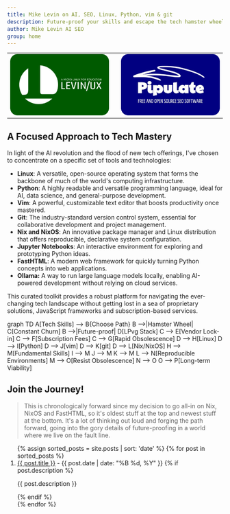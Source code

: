 ```yaml
---
title: Mike Levin on AI, SEO, Linux, Python, vim & git
description: Future-proof your skills and escape the tech hamster wheel with Linux, Python, vim & git (LPvg) including NixOS, Jupyter, FastHTML and an AI stack to resist obsolescence.
author: Mike Levin AI SEO
group: home
---
```


<table class="logos">
<tr>
<td class="hplg"><img src="/assets/logo/Levinux.PNG" border=0 /></td>
<td> </td>
<td class="hplg"><img src="/assets/logo/Pipulate.PNG" border=0 /></td>
</tr>
<tr>

<!--
<td class="hptd"><b><a href="/levinux/">A Micro Linux For Your
Education</a></b><br />Dispel the fear of Linux command-line with Levinux, the
Gom Jabbar of Linux. 20 MB and no install!</td>

<td style="background: black;">&nbsp;</td>

<td class="hptd"><b><a href="/pipulate/">Pipulate Free & Open Source
SEO</a></b><br />Follow along as I re-implement my SEO software for the new AI
reality, including LLM-assisted crawls.</td>
-->

</tr>
</table>

## A Focused Approach to Tech Mastery

In light of the AI revolution and the flood of new tech offerings, I've chosen to concentrate on a specific set of tools and technologies:

- **Linux**: A versatile, open-source operating system that forms the backbone of much of the world's computing infrastructure.
- **Python**: A highly readable and versatile programming language, ideal for AI, data science, and general-purpose development.
- **Vim**: A powerful, customizable text editor that boosts productivity once mastered.
- **Git**: The industry-standard version control system, essential for collaborative development and project management.
- **Nix and NixOS**: An innovative package manager and Linux distribution that offers reproducible, declarative system configuration.
- **Jupyter Notebooks**: An interactive environment for exploring and prototyping Python ideas.
- **FastHTML**: A modern web framework for quickly turning Python concepts into web applications.
- **Ollama:** A way to run large language models locally, enabling AI-powered development without relying on cloud services.

This curated toolkit provides a robust platform for navigating the ever-changing
tech landscape without getting lost in a sea of proprietary solutions,
JavaScript frameworks and subscription-based services.

<div class="mermaid">
graph TD
    A[Tech Skills] --> B{Choose Path}
    B -->|Hamster Wheel| C[Constant Churn]
    B -->|Future-proof| D[LPvg Stack]
    C --> E[Vendor Lock-in]
    C --> F[Subscription Fees]
    C --> G[Rapid Obsolescence]
    D --> H[Linux]
    D --> I[Python]
    D --> J[vim]
    D --> K[git]
    D --> L[Nix/NixOS]
    H --> M[Fundamental Skills]
    I --> M
    J --> M
    K --> M
    L --> N[Reproducible Environments]
    M --> O[Resist Obsolescence]
    N --> O
    O --> P[Long-term Viability]
</div>

## Join the Journey!

> This is chronologically forward since my decision to go all-in on Nix, NixOS
> and FastHTML, so it's oldest stuff at the top and newest stuff at the bottom.
> It's a lot of thinking out loud and forging the path forward, going into the
> gory details of future-proofing in a world where we live on the fault line.

<ol>
  {% assign sorted_posts = site.posts | sort: 'date' %}
  {% for post in sorted_posts %}
    <li>
      <a href="{{ post.url }}">{{ post.title }}</a>
      - <span>{{ post.date | date: "%B %d, %Y" }}</span>
      {% if post.description %}
        <p>{{ post.description }}</p>
      {% endif %}
    </li>
  {% endfor %}
</ol>

